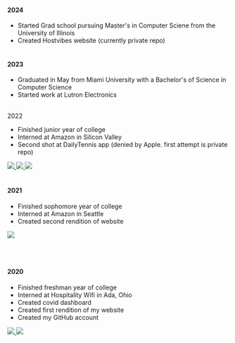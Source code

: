 <h4>2024</h4>

- Started Grad school pursuing Master's in Computer Sciene from the University of Illinois
- Created Hostvibes website (currently private repo)
  <br><br>

<h4>2023</h4>

 - Graduated in May from Miami University with a Bachelor's of Science in Computer Science
 - Started work at Lutron Electronics
   <br><br>

2022

- Finished junior year of college
- Interned at Amazon in Silicon Valley
- Second shot at DailyTennis app (denied by Apple. first attempt is private repo)

<a href="https://github.com/JohnDoll2023/djl">
	  <img src="https://github-readme-stats.vercel.app/api/pin/?username=johndoll2023&repo=djl&title_color=000000&icon_color=000000&hide_border=true&text_color=000000&border_radius=10&border_color=000000&show_owner=false&bg_color=28,DEDEDE,B8FFF3" />
</a>

<a href="https://github.com/JohnDoll2023/djl-demo">
	  <img src="https://github-readme-stats.vercel.app/api/pin/?username=johndoll2023&repo=djl-demo&title_color=000000&icon_color=000000&hide_border=true&text_color=000000&border_radius=10&border_color=000000&show_owner=false&bg_color=28,DEDEDE,B8FFF3" />
</a>

<a href="https://github.com/JohnDoll2023/DailyTennis">
	  <img src="https://github-readme-stats.vercel.app/api/pin/?username=johndoll2023&repo=DailyTennis&title_color=000000&icon_color=000000&hide_border=true&text_color=000000&border_radius=10&border_color=000000&show_owner=false&bg_color=28,DEDEDE,B8FFF3" />
</a>
<br><br>

<h4>2021</h4>

- Finished sophomore year of college
- Interned at Amazon in Seattle
- Created second rendition of website

<a href="https://github.com/JohnDoll2023/Website">
	  <img src="https://github-readme-stats.vercel.app/api/pin/?username=johndoll2023&repo=Website&title_color=000000&icon_color=000000&hide_border=true&text_color=000000&border_radius=10&border_color=000000&show_owner=false&bg_color=28,DEDEDE,B8FFF3" />
</a>

<br><br>

<h4>2020</h4>

- Finished freshman year of college
- Interned at Hospitality Wifi in Ada, Ohio
- Created covid dashboard
- Created first rendition of my website
- Created my GitHub account

<a href="https://github.com/JohnDoll2023/COVID19-Dashboard">
	  <img src="https://github-readme-stats.vercel.app/api/pin/?username=johndoll2023&repo=COVID19-Dashboard&title_color=000000&icon_color=000000&hide_border=true&text_color=000000&border_radius=10&border_color=000000&show_owner=false&bg_color=28,DEDEDE,B8FFF3" />
</a>

<a href="https://github.com/JohnDoll2023/Website/tree/ec30e252db0dc95f4e69fdba343dbe19b9ae89eb">
	  <img src="https://github-readme-stats.vercel.app/api/pin/?username=johndoll2023&repo=Website&title_color=000000&icon_color=000000&hide_border=true&text_color=000000&border_radius=10&border_color=000000&show_owner=false&bg_color=28,DEDEDE,B8FFF3" />
</a>
